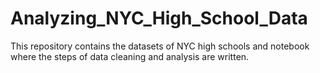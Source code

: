 # Analyzing_NYC_High_School_Data
 This repository contains the datasets of NYC high schools and notebook where the steps of data cleaning and analysis are written.
